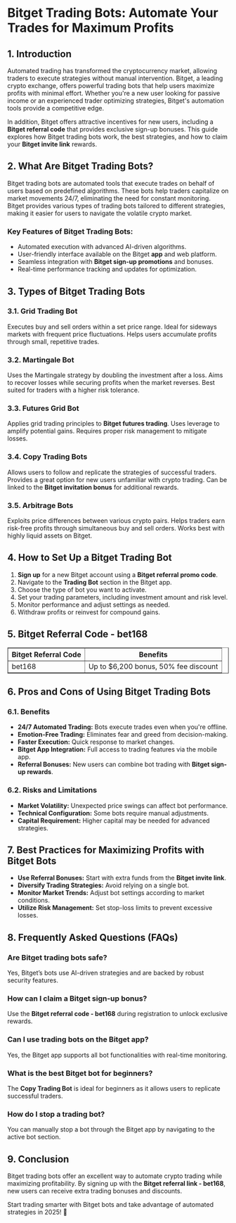 <h1>Bitget Trading Bots: Automate Your Trades for Maximum Profits</h1>
<h2>1. Introduction</h2>
<p>Automated trading has transformed the cryptocurrency market, allowing traders to execute strategies without manual intervention. Bitget, a leading crypto exchange, offers powerful trading bots that help users maximize profits with minimal effort. Whether you're a new user looking for passive income or an experienced trader optimizing strategies, Bitget's automation tools provide a competitive edge.</p>
<p>In addition, Bitget offers attractive incentives for new users, including a <strong>Bitget referral code</strong> that provides exclusive sign-up bonuses. This guide explores how Bitget trading bots work, the best strategies, and how to claim your <strong>Bitget invite link</strong> rewards.</p>

<h2>2. What Are Bitget Trading Bots?</h2>
<p>Bitget trading bots are automated tools that execute trades on behalf of users based on predefined algorithms. These bots help traders capitalize on market movements 24/7, eliminating the need for constant monitoring. Bitget provides various types of trading bots tailored to different strategies, making it easier for users to navigate the volatile crypto market.</p>

<h3>Key Features of Bitget Trading Bots:</h3>
<ul>
    <li>Automated execution with advanced AI-driven algorithms.</li>
    <li>User-friendly interface available on the Bitget <strong>app</strong> and web platform.</li>
    <li>Seamless integration with <strong>Bitget sign-up promotions</strong> and bonuses.</li>
    <li>Real-time performance tracking and updates for optimization.</li>
</ul>

<h2>3. Types of Bitget Trading Bots</h2>
<h3>3.1. Grid Trading Bot</h3>
<p>Executes buy and sell orders within a set price range. Ideal for sideways markets with frequent price fluctuations. Helps users accumulate profits through small, repetitive trades.</p>

<h3>3.2. Martingale Bot</h3>
<p>Uses the Martingale strategy by doubling the investment after a loss. Aims to recover losses while securing profits when the market reverses. Best suited for traders with a higher risk tolerance.</p>

<h3>3.3. Futures Grid Bot</h3>
<p>Applies grid trading principles to <strong>Bitget futures trading</strong>. Uses leverage to amplify potential gains. Requires proper risk management to mitigate losses.</p>

<h3>3.4. Copy Trading Bots</h3>
<p>Allows users to follow and replicate the strategies of successful traders. Provides a great option for new users unfamiliar with crypto trading. Can be linked to the <strong>Bitget invitation bonus</strong> for additional rewards.</p>

<h3>3.5. Arbitrage Bots</h3>
<p>Exploits price differences between various crypto pairs. Helps traders earn risk-free profits through simultaneous buy and sell orders. Works best with highly liquid assets on Bitget.</p>

<h2>4. How to Set Up a Bitget Trading Bot</h2>
<ol>
    <li><strong>Sign up</strong> for a new Bitget account using a <strong>Bitget referral promo code</strong>.</li>
    <li>Navigate to the <strong>Trading Bot</strong> section in the Bitget app.</li>
    <li>Choose the type of bot you want to activate.</li>
    <li>Set your trading parameters, including investment amount and risk level.</li>
    <li>Monitor performance and adjust settings as needed.</li>
    <li>Withdraw profits or reinvest for compound gains.</li>
</ol>

<h2>5. Bitget Referral Code - bet168</h2>
<table border="1">
    <tr>
        <th>Bitget Referral Code</th>
        <th>Benefits</th>
    </tr>
    <tr>
        <td>bet168</td>
        <td>Up to $6,200 bonus, 50% fee discount</td>
    </tr>
</table>

<h2>6. Pros and Cons of Using Bitget Trading Bots</h2>
<h3>6.1. Benefits</h3>
<ul>
    <li><strong>24/7 Automated Trading:</strong> Bots execute trades even when you're offline.</li>
    <li><strong>Emotion-Free Trading:</strong> Eliminates fear and greed from decision-making.</li>
    <li><strong>Faster Execution:</strong> Quick response to market changes.</li>
    <li><strong>Bitget App Integration:</strong> Full access to trading features via the mobile app.</li>
    <li><strong>Referral Bonuses:</strong> New users can combine bot trading with <strong>Bitget sign-up rewards</strong>.</li>
</ul>

<h3>6.2. Risks and Limitations</h3>
<ul>
    <li><strong>Market Volatility:</strong> Unexpected price swings can affect bot performance.</li>
    <li><strong>Technical Configuration:</strong> Some bots require manual adjustments.</li>
    <li><strong>Capital Requirement:</strong> Higher capital may be needed for advanced strategies.</li>
</ul>

<h2>7. Best Practices for Maximizing Profits with Bitget Bots</h2>
<ul>
    <li><strong>Use Referral Bonuses:</strong> Start with extra funds from the <strong>Bitget invite link</strong>.</li>
    <li><strong>Diversify Trading Strategies:</strong> Avoid relying on a single bot.</li>
    <li><strong>Monitor Market Trends:</strong> Adjust bot settings according to market conditions.</li>
    <li><strong>Utilize Risk Management:</strong> Set stop-loss limits to prevent excessive losses.</li>
</ul>

<h2>8. Frequently Asked Questions (FAQs)</h2>
<h3>Are Bitget trading bots safe?</h3>
<p>Yes, Bitget’s bots use AI-driven strategies and are backed by robust security features.</p>
<h3>How can I claim a Bitget sign-up bonus?</h3>
<p>Use the <strong>Bitget referral code - bet168</strong> during registration to unlock exclusive rewards.</p>
<h3>Can I use trading bots on the Bitget app?</h3>
<p>Yes, the Bitget app supports all bot functionalities with real-time monitoring.</p>
<h3>What is the best Bitget bot for beginners?</h3>
<p>The <strong>Copy Trading Bot</strong> is ideal for beginners as it allows users to replicate successful traders.</p>
<h3>How do I stop a trading bot?</h3>
<p>You can manually stop a bot through the Bitget app by navigating to the active bot section.</p>

<h2>9. Conclusion</h2>
<p>Bitget trading bots offer an excellent way to automate crypto trading while maximizing profitability. By signing up with the <strong>Bitget referral link - bet168</strong>, new users can receive extra trading bonuses and discounts.</p>
<p>Start trading smarter with Bitget bots and take advantage of automated strategies in 2025! 🚀</p>
